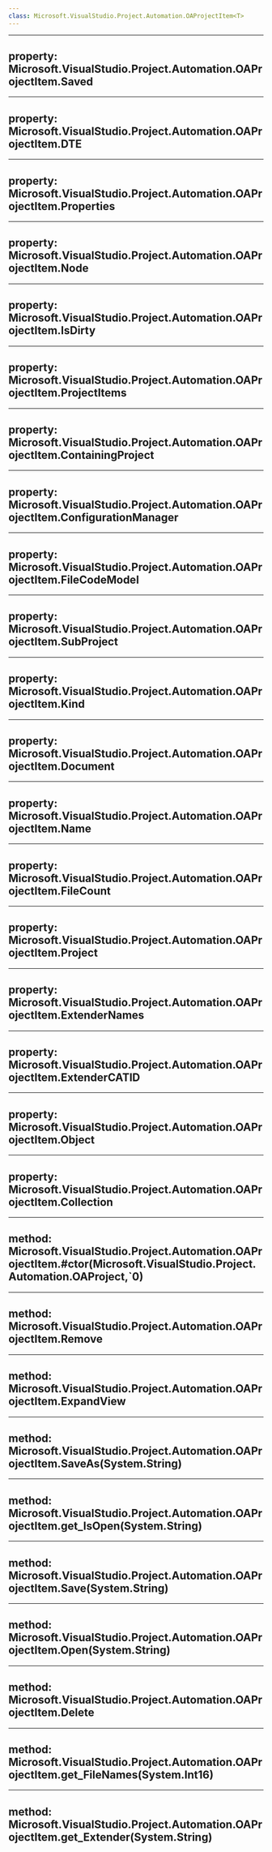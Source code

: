 ```yaml
---
class: Microsoft.VisualStudio.Project.Automation.OAProjectItem<T>
---
```


---
property: Microsoft.VisualStudio.Project.Automation.OAProjectItem<T>.Saved
---

---
property: Microsoft.VisualStudio.Project.Automation.OAProjectItem<T>.DTE
---

---
property: Microsoft.VisualStudio.Project.Automation.OAProjectItem<T>.Properties
---

---
property: Microsoft.VisualStudio.Project.Automation.OAProjectItem<T>.Node
---

---
property: Microsoft.VisualStudio.Project.Automation.OAProjectItem<T>.IsDirty
---

---
property: Microsoft.VisualStudio.Project.Automation.OAProjectItem<T>.ProjectItems
---

---
property: Microsoft.VisualStudio.Project.Automation.OAProjectItem<T>.ContainingProject
---

---
property: Microsoft.VisualStudio.Project.Automation.OAProjectItem<T>.ConfigurationManager
---

---
property: Microsoft.VisualStudio.Project.Automation.OAProjectItem<T>.FileCodeModel
---

---
property: Microsoft.VisualStudio.Project.Automation.OAProjectItem<T>.SubProject
---

---
property: Microsoft.VisualStudio.Project.Automation.OAProjectItem<T>.Kind
---

---
property: Microsoft.VisualStudio.Project.Automation.OAProjectItem<T>.Document
---

---
property: Microsoft.VisualStudio.Project.Automation.OAProjectItem<T>.Name
---

---
property: Microsoft.VisualStudio.Project.Automation.OAProjectItem<T>.FileCount
---

---
property: Microsoft.VisualStudio.Project.Automation.OAProjectItem<T>.Project
---

---
property: Microsoft.VisualStudio.Project.Automation.OAProjectItem<T>.ExtenderNames
---

---
property: Microsoft.VisualStudio.Project.Automation.OAProjectItem<T>.ExtenderCATID
---

---
property: Microsoft.VisualStudio.Project.Automation.OAProjectItem<T>.Object
---

---
property: Microsoft.VisualStudio.Project.Automation.OAProjectItem<T>.Collection
---

---
method: Microsoft.VisualStudio.Project.Automation.OAProjectItem<T>.#ctor(Microsoft.VisualStudio.Project.Automation.OAProject,`0)
---

---
method: Microsoft.VisualStudio.Project.Automation.OAProjectItem<T>.Remove
---

---
method: Microsoft.VisualStudio.Project.Automation.OAProjectItem<T>.ExpandView
---

---
method: Microsoft.VisualStudio.Project.Automation.OAProjectItem<T>.SaveAs(System.String)
---

---
method: Microsoft.VisualStudio.Project.Automation.OAProjectItem<T>.get_IsOpen(System.String)
---

---
method: Microsoft.VisualStudio.Project.Automation.OAProjectItem<T>.Save(System.String)
---

---
method: Microsoft.VisualStudio.Project.Automation.OAProjectItem<T>.Open(System.String)
---

---
method: Microsoft.VisualStudio.Project.Automation.OAProjectItem<T>.Delete
---

---
method: Microsoft.VisualStudio.Project.Automation.OAProjectItem<T>.get_FileNames(System.Int16)
---

---
method: Microsoft.VisualStudio.Project.Automation.OAProjectItem<T>.get_Extender(System.String)
---

